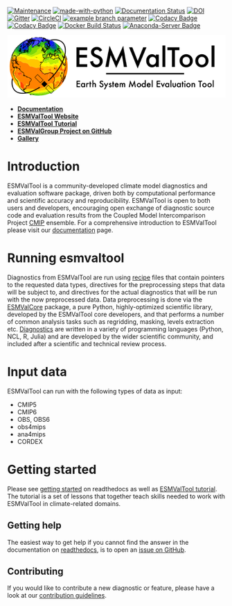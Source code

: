 [![Maintenance](https://img.shields.io/badge/Maintained%3F-yes-green.svg)](https://GitHub.com/Naereen/StrapDown.js/graphs/commit-activity)
[![made-with-python](https://img.shields.io/badge/Made%20with-Python-1f425f.svg)](https://www.python.org/)
[![Documentation Status](https://readthedocs.org/projects/esmvaltool/badge/?version=latest)](https://esmvaltool.readthedocs.io/en/latest/?badge=latest)
[![DOI](https://zenodo.org/badge/DOI/10.5281/zenodo.3401363.svg)](https://doi.org/10.5281/zenodo.3401363)
[![Gitter](https://badges.gitter.im/Join%20Chat.svg)](https://gitter.im/ESMValGroup?utm_source=badge&utm_medium=badge&utm_campaign=pr-badge&utm_content=badge)
[![CircleCI](https://circleci.com/gh/ESMValGroup/ESMValTool/tree/master.svg?style=svg)](https://circleci.com/gh/ESMValGroup/ESMValTool/tree/master)
[![example branch parameter](https://github.com/github/docs/actions/workflows/main.yml/badge.svg?branch=master)](https://github.com/ESMValGroup/ESMValTool/actions)
[![Codacy Badge](https://app.codacy.com/project/badge/Coverage/79bf6932c2e844eea15d0fb1ed7e415c)](https://www.codacy.com/gh/ESMValGroup/ESMValTool?utm_source=github.com&utm_medium=referral&utm_content=ESMValGroup/ESMValTool&utm_campaign=Badge_Coverage)
[![Codacy Badge](https://app.codacy.com/project/badge/Grade/79bf6932c2e844eea15d0fb1ed7e415c)](https://www.codacy.com/gh/ESMValGroup/ESMValTool?utm_source=github.com&amp;utm_medium=referral&amp;utm_content=ESMValGroup/ESMValTool&amp;utm_campaign=Badge_Grade)
[![Docker Build Status](https://img.shields.io/docker/cloud/build/esmvalgroup/esmvaltool.svg)](https://hub.docker.com/r/esmvalgroup/esmvaltool/)
[![Anaconda-Server Badge](https://anaconda.org/esmvalgroup/esmvaltool/badges/installer/conda.svg)](https://conda.anaconda.org/esmvalgroup)

![esmvaltoollogo](https://github.com/ESMValGroup/ESMValTool/blob/logo_update/doc/sphinx/source/figures/ESMValTool-logo-2.png)

- [**Documentation**](https://docs.esmvaltool.org/en/latest/)
- [**ESMValTool Website**](https://www.esmvaltool.org/)
- [**ESMValTool Tutorial**](https://esmvalgroup.github.io/ESMValTool_Tutorial/index.html)
- [**ESMValGroup Project on GitHub**](https://github.com/ESMValGroup)
- [**Gallery**](https://docs.esmvaltool.org/en/latest/gallery.html)

# Introduction

ESMValTool is a community-developed climate model diagnostics and evaluation software package, driven
both by computational performance and scientific accuracy and reproducibility. ESMValTool is open to both
users and developers, encouraging open exchange of diagnostic source code and evaluation results from the
Coupled Model Intercomparison Project [CMIP](https://www.wcrp-climate.org/wgcm-cmip) ensemble. For a
comprehensive introduction to ESMValTool please visit our
[documentation](https://docs.esmvaltool.org/en/latest/introduction.html) page.

# Running esmvaltool

Diagnostics from ESMValTool are run using [recipe](https://docs.esmvaltool.org/en/latest/recipes/index.html)
files that contain pointers to the requested data types, directives for the preprocessing steps that data
will be subject to, and directives for the actual diagnostics that will be run with the now preprocessed data.
Data preprocessing is done via the [ESMValCore](https://docs.esmvaltool.org/projects/ESMValCore/en/latest/quickstart/index.html) package, a pure Python, highly-optimized scientific library, developed by the ESMValTool core developers,
and that performs a number of common analysis tasks
such as regridding, masking, levels extraction etc. [Diagnostics](https://docs.esmvaltool.org/en/latest/develop/diagnostic.html) are written in a variety of programming languages (Python, NCL, R, Julia) and are developed by the wider
scientific community, and included after a scientific and technical review process.

# Input data

ESMValTool can run with the following types of data as input:

- CMIP5
- CMIP6
- OBS, OBS6
- obs4mips
- ana4mips
- CORDEX

# Getting started

Please see [getting started](https://docs.esmvaltool.org/en/latest/quickstart/index.html) on readthedocs as well as [ESMValTool tutorial](https://esmvalgroup.github.io/ESMValTool_Tutorial/index.html). The tutorial is a set of lessons that together teach skills needed to work with ESMValTool in climate-related domains.

## Getting help

The easiest way to get help if you cannot find the answer in the documentation on [readthedocs](https://docs.esmvaltool.org), is to open an [issue on GitHub](https://github.com/ESMValGroup/ESMValTool/issues).

## Contributing

If you would like to contribute a new diagnostic or feature, please have a look at our [contribution guidelines](https://docs.esmvaltool.org/en/latest/community/index.html).
